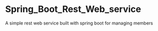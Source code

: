 # Spring_Boot_Rest_Web_service
A simple rest web service built with spring boot for managing members
